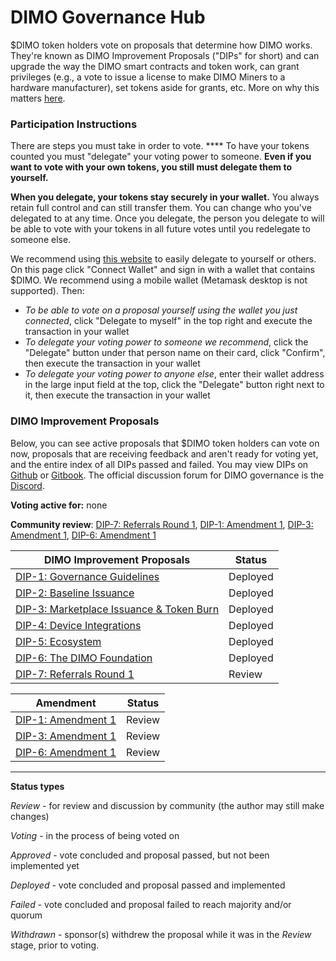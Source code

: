 # DIMO Governance Hub

$DIMO token holders vote on proposals that determine how DIMO works. They're known as DIMO Improvement Proposals ("DIPs" for short) and can upgrade the way the DIMO smart contracts and token work, can grant privileges (e.g., a vote to issue a license to make DIMO Miners to a hardware manufacturer), set tokens aside for grants, etc. More on why this matters [here](https://docs.dimo.zone/overview/dimotoken/user-ownership).

### **Participation Instructions**

There are steps you must take in order to vote. **** To have your tokens counted you must "delegate" your voting power to someone. **Even if you want to vote with your own tokens, you still must delegate them to yourself.**

**When you delegate, your tokens stay securely in your wallet.** You always retain full control and can still transfer them. You can change who you've delegated to at any time. Once you delegate, the person you delegate to will be able to vote with your tokens in all future votes until you redelegate to someone else.

We recommend using [this website](https://delegate.dimo.zone/) to easily delegate to yourself or others. On this page click "Connect Wallet" and sign in with a wallet that contains $DIMO. We recommend using a mobile wallet (Metamask desktop is not supported). Then:

* _To be able to vote on a proposal yourself using the wallet you just connected_, click "Delegate to myself" in the top right and execute the transaction in your wallet
* _To delegate your voting power to someone we recommend_, click the "Delegate" button under that person name on their card, click "Confirm", then execute the transaction in your wallet
* _To delegate your voting power to anyone else_, enter their wallet address in the large input field at the top, click the "Delegate" button right next to it, then execute the transaction in your wallet

### DIMO Improvement Proposals

Below, you can see active proposals that $DIMO token holders can vote on now, proposals that are receiving feedback and aren't ready for voting yet, and the entire index of all DIPs passed and failed. You may view DIPs on [Github](https://github.com/DIMO-Network/DIP) or [Gitbook](https://docs.dimo.zone/dips). The official discussion forum for DIMO governance is the [Discord](https://chat.dimo.zone).

**Voting active for:** none

**Community review**: [DIP-7: Referrals Round 1](dip7.md), [DIP-1: Amendment 1](amendments/dip1a1.md), [DIP-3: Amendment 1](amendments/dip3a1.md), [DIP-6: Amendment 1](amendments/dip6a1.md)

| DIMO Improvement Proposals                          | Status   |
| --------------------------------------------------- | -------- |
| [DIP-1: Governance Guidelines](dip1.md)             | Deployed |
| [DIP-2: Baseline Issuance](dip2.md)                 | Deployed |
| [DIP-3: Marketplace Issuance & Token Burn](dip3.md) | Deployed |
| [DIP-4: Device Integrations](dip4.md)               | Deployed |
| [DIP-5: Ecosystem](dip5.md)                         | Deployed |
| [DIP-6: The DIMO Foundation](amendments/dip6a1.md)  | Deployed |
| [DIP-7: Referrals Round 1](dip7.md)                 | Review   |



| Amendment                                  | Status |
| ------------------------------------------ | ------ |
| [DIP-1: Amendment 1](amendments/dip1a1.md) | Review |
| [DIP-3: Amendment 1](amendments/dip3a1.md) | Review |
| [DIP-6: Amendment 1](amendments/dip6a1.md) | Review |

***

**Status types**

_Review_ - for review and discussion by community (the author may still make changes)

_Voting_ - in the process of being voted on

_Approved_ - vote concluded and proposal passed, but not been implemented yet

_Deployed -_ vote concluded and proposal passed and implemented

_Failed_ - vote concluded and proposal failed to reach majority and/or quorum

_Withdrawn_ - sponsor(s) withdrew the proposal while it was in the _Review_ stage, prior to voting.
